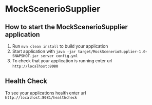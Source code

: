 # MockScenerioSupplier

How to start the MockScenerioSupplier application
---

1. Run `mvn clean install` to build your application
1. Start application with `java -jar target/MockScenerioSupplier-1.0-SNAPSHOT.jar server config.yml`
1. To check that your application is running enter url `http://localhost:8080`

Health Check
---

To see your applications health enter url `http://localhost:8081/healthcheck`
